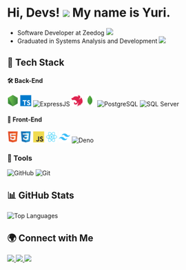 <h1>Hi, Devs! <img src="https://emojis.slackmojis.com/emojis/images/1577305505/7373/hand_wave.gif?1577305505" width="40" /> My name is Yuri.</h1>

<ul>
  <li>
    <span>Software Developer at Zeedog</span>
    <img src="https://github.com/user-attachments/assets/b033fb4f-c7d2-4496-94ac-1b67f4c810c6" width="20" />
  </li>

  <li>
    <span>Graduated in Systems Analysis and Development</span>
    <img src="https://github.com/user-attachments/assets/104e1c07-8cc2-432b-9952-deb0eddcc2d3" width="20" />
  </li>
</ul>

## 🚀 Tech Stack  

#### 🛠️ Back-End  
<p align="left">
  <img height="26" src="https://raw.githubusercontent.com/devicons/devicon/master/icons/nodejs/nodejs-original.svg" alt="NodeJS" title="NodeJS"/>  
  <img height="26" src="https://raw.githubusercontent.com/devicons/devicon/master/icons/typescript/typescript-original.svg" alt="TypeScript" title="TypeScript"/>  
  <img height="26" src="https://external-content.duckduckgo.com/iu/?u=https%3A%2F%2Fdzone.com%2Fstorage%2Ftemp%2F8229324-expressjs-logo.png&f=1&nofb=1" alt="ExpressJS" title="ExpressJS"/>  
  <img height="26" src="https://raw.githubusercontent.com/devicons/devicon/6910f0503efdd315c8f9b858234310c06e04d9c0/icons/nestjs/nestjs-original.svg" alt="NestJS" title="NestJS"/>  
  <img height="26" src="https://raw.githubusercontent.com/devicons/devicon/master/icons/mongodb/mongodb-original.svg" alt="MongoDB" title="MongoDB"/>  
  <img height="26" src="https://cdn.jsdelivr.net/gh/devicons/devicon/icons/postgresql/postgresql-original.svg" alt="PostgreSQL" title="PostgreSQL"/>  
  <img height="26" src="https://img.icons8.com/color/480/microsoft-sql-server.png" alt="SQL Server" title="SQL Server"/>  
</p>

#### 🎨 Front-End  
<p align="left">
  <img height="26" src="https://raw.githubusercontent.com/devicons/devicon/master/icons/html5/html5-original.svg" alt="HTML5" title="HTML5"/>  
  <img height="26" src="https://raw.githubusercontent.com/devicons/devicon/master/icons/css3/css3-original.svg" alt="CSS3" title="CSS3"/>  
  <img height="26" src="https://raw.githubusercontent.com/devicons/devicon/master/icons/javascript/javascript-original.svg" alt="JavaScript" title="JavaScript"/>  
  <img height="26" src="https://raw.githubusercontent.com/devicons/devicon/master/icons/react/react-original.svg" alt="React / React Native" title="React / React Native"/>  
  <img height="26" src="https://raw.githubusercontent.com/devicons/devicon/6910f0503efdd315c8f9b858234310c06e04d9c0/icons/tailwindcss/tailwindcss-original.svg" alt="Tailwind CSS" title="Tailwind CSS"/>  
  <img height="26" src="https://cdn.jsdelivr.net/gh/devicons/devicon/icons/denojs/denojs-original.svg" alt="Deno" title="Deno"/>  
</p>

### 🔧 Tools  
<p align="left">
  <img height="26" src="https://cdn.jsdelivr.net/gh/devicons/devicon/icons/github/github-original.svg" alt="GitHub" title="GitHub"/>  
  <img height="26" src="https://cdn.jsdelivr.net/gh/devicons/devicon/icons/git/git-original.svg" alt="Git" title="Git"/>  
</p>

## 📊 GitHub Stats  
<p>
  <img src="https://github-readme-stats.vercel.app/api/top-langs?username=yuriassuncx&show_icons=true&locale=en&layout=compact&theme=react" alt="Top Languages"/>
</p>

## 🌍 Connect with Me  
<p align="left">
  <a href="mailto:killerkoll2012@gmail.com" target="_blank">
    <img src="https://img.shields.io/badge/-Gmail-D14836?style=for-the-badge&logo=gmail&logoColor=white"/>
  </a>  
  <a href="https://www.linkedin.com/in/yuri-assuncx/" target="_blank">
    <img src="https://img.shields.io/badge/-LinkedIn-%230077B5?style=for-the-badge&logo=linkedin&logoColor=white"/>
  </a>  
  <a href="https://www.youtube.com/@yuriassuncao2239" target="_blank">
    <img src="https://img.shields.io/badge/YouTube-red?style=for-the-badge&logo=youtube&logoColor=white"/>
  </a>
</p>
